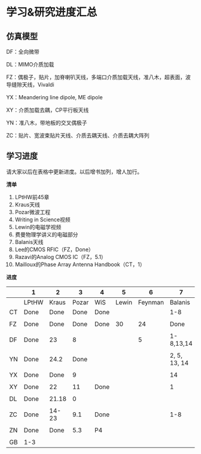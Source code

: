 # 学习&研究进度汇总

## 仿真模型

DF：全向微带

DL：MIMO介质加载

FZ：偶极子，贴片，加脊喇叭天线，多端口介质加载天线，准八木，超表面，波导缝隙天线，Vivaldi

YX：Meandering line dipole, ME dipole

XY：介质加载去耦，CP平行板天线

YN：准八木，带地板的交叉偶极子

ZC：贴片、宽波束贴片天线、介质去耦天线、介质去耦大阵列

## 学习进度

请大家以后在表格中更新进度。以后增书加列，增人加行。

**清单**

1. LPtHW前45章
2. Kraus天线
3. Pozar微波工程
4. Writing in Science视频
5. Lewin的电磁学视频
6. 费曼物理学讲义的电磁部分
7. Balanis天线
8. Lee的CMOS RFIC（FZ，Done）
9. Razavi的Analog CMOS IC（FZ，5.1）
10. Mailloux的Phase Array Antenna Handbook（CT，1）

**进度**

|      | 1     | 2     | 3     | 4    | 5     | 6       | 7            |  10          |
| ---- | ----- | ----- | ----- | ---- | ----- | ------- | ------------ | ------------ |
|      | LPtHW | Kraus | Pozar | WiS  | Lewin | Feynman | Balanis      |  Mailloux    |
| CT   | Done  | Done  | Done  | Done |       |         | 1-8          |  1           |
|      |       |       |       |      |       |         |              |              |
| FZ   | Done  | Done  | Done  | Done | 30    | 24      | Done         |              |
|      |       |       |       |      |       |         |              |              |
| DF   | Done  | 23    | 8     |      |       | 5       | 1-8,13,14    |              |
|      |       |       |       |      |       |         |              |              |
| YN   | Done  | 24.2  | Done  |      |       |         | 2, 5, 13, 14 |              |
|      |       |       |       |      |       |         |              |              |
| YX   | Done  | Done  | 9     |      |       |         | 14           |              |
|      |       |       |       |      |       |         |              |              |
| XY   | Done  | 22    | 11    | Done |       |         | 1            |              |
|      |       |       |       |      |       |         |              |              |
| DL   | Done  | 21.18 | 0     |      |       |         |              |              |
|      |       |       |       |      |       |         |              |              |
| ZC   | Done  | 14-23 | 9.1   | Done |       |         | 1-8          |              |
|      |       |       |       |      |       |         |              |              |
| ZN   | Done  | Done  | 5.3   | P4   |       |         |              |              |
|      |       |       |       |      |       |         |              |              |
| GB   | 1-3   |       |       |      |       |         |              |              |